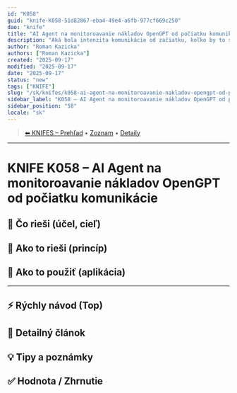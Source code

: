 ```yaml
---
id: "K058"
guid: "knife-K058-51d82867-eba4-49e4-a6fb-977cf669c250"
dao: "knife"
title: "AI Agent na monitoroavanie nákladov OpenGPT od počiatku komunikácie"
description: "Aká bola intenzita komunikácie od začiatku, koľko by to stálo cez API, Ktoré témy skonzumovali najviac energie?"
author: "Roman Kazicka"
authors: ["Roman Kazicka"]
created: "2025-09-17"
modified: "2025-09-17"
date: "2025-09-17"
status: "new"
tags: ["KNIFE"]
slug: "/sk/knifes/k058-ai-agent-na-monitoroavanie-nakladov-opengpt-od-pociatku-komunikacie"
sidebar_label: "K058 – AI Agent na monitoroavanie nákladov OpenGPT od počiatku komunikácie"
sidebar_position: "58"
locale: "sk"
---
```

<!-- body:start -->

<!-- nav:knifes -->
> [⬅ KNIFES – Prehľad](/sk/knifes/knifesOverview) • [Zoznam](../KNIFE_Overview_List.md) • [Detaily](../KNIFE_Overview_Details.md)
---
# KNIFE K058 – AI Agent na monitoroavanie nákladov OpenGPT od počiatku komunikácie

## 🎯 Čo rieši (účel, cieľ)

## 🧩 Ako to rieši (princíp)

## 🧪 Ako to použiť (aplikácia)

---

## ⚡ Rýchly návod (Top)

## 📜 Detailný článok

## 💡 Tipy a poznámky

## ✅ Hodnota / Zhrnutie
